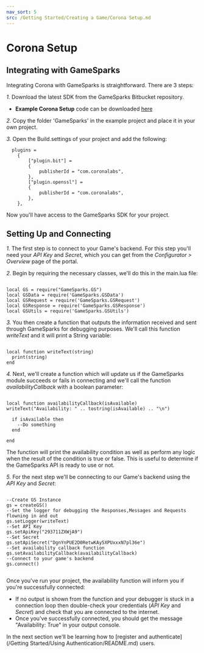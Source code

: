 ```yaml
---
nav_sort: 5
src: /Getting Started/Creating a Game/Corona Setup.md
---
```


# Corona Setup

## Integrating with GameSparks

Integrating Corona with GameSparks is straightforward. There are 3 steps:

*1.* Download the latest SDK from the GameSparks Bitbucket repository.

* **Example Corona Setup** code can be downloaded [here](http://repo.gamesparks.net/docs/tutorial-assets/XYZXYZ)

*2.* Copy the folder 'GameSparks' in the example project and place it in your own project.

*3.* Open the Build.settings of your project and add the following:

```
  plugins =
    {
        ["plugin.bit"] =
        {
            publisherId = "com.coronalabs",
        },
        ["plugin.openssl"] =
        {
            publisherId = "com.coronalabs",
        },
    },

```

Now you'll have access to the GameSparks SDK for your project.

## Setting Up and Connecting

*1.* The first step is to connect to your Game's backend. For this step you'll need your *API Key* and *Secret*, which you can get from the *Configurator > Overview* page of the portal.

*2.* Begin by requiring the necessary classes, we'll do this in the main.lua file:

```

local GS = require("GameSparks.GS")
local GSData = require('GameSparks.GSData')
local GSRequest = require('GameSparks.GSRequest')
local GSResponse = require('GameSparks.GSResponse')
local GSUtils = require('GameSparks.GSUtils')

```

*3.* You then create a function that outputs the information received and sent through GameSparks for debugging purposes. We'll call this function *writeText* and it will print a String variable:

```

local function writeText(string)
  print(string)
end

```

*4.* Next, we'll create a function which will update us if the GameSparks module succeeds or fails in connecting and we'll call the function *availabilityCallback* with a boolean parameter:

```

local function availabilityCallback(isAvailable)
writeText("Availability: " .. tostring(isAvailable) .. "\n")

  if isAvailable then
    --Do something
  end

end

```

The function will print the availability condition as well as perform any logic when the result of the condition is true or false. This is useful to determine if the GameSparks API is ready to use or not.

*5.* For the next step we'll be connecting to our Game's backend using the *API Key* and *Secret*:

```

--Create GS Instance
gs = createGS()
--Set the logger for debugging the Responses,Messages and Requests flowning in and out
gs.setLogger(writeText)
--Set API Key
gs.setApiKey("293711ZXWjA9")
--Set Secret
gs.setApiSecret("DgnYnPUE2D0RetwKAy5XPUxxxN7pl36e")
--Set availability callback function
gs.setAvailabilityCallback(availabilityCallback)
--Connect to your game's backend
gs.connect()


```

 Once you've run your project, the availability function will inform you if you're successfully connected:
 * If no output is shown from the function and your debugger is stuck in a connection loop then double-check your credentials (*API Key* and *Secret*) and check that you are connected to the internet.
 * Once you've successfully connected, you should get the message "Availability: True" in your output console.

In the next section we'll be learning how to [register and authenticate](/Getting Started/Using Authentication/README.md) users.
